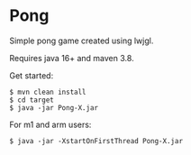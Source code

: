 # Pong
Simple pong game created using lwjgl.

Requires java 16+ and maven 3.8.

Get started:
```
$ mvn clean install
$ cd target
$ java -jar Pong-X.jar
```

For m1 and arm users:
```
$ java -jar -XstartOnFirstThread Pong-X.jar
```